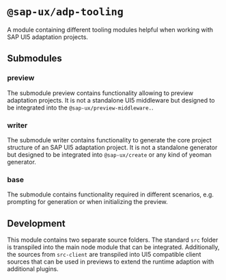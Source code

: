 #  `@sap-ux/adp-tooling`

A module containing different tooling modules helpful when working with SAP UI5 adaptation projects.

## Submodules

### preview
The submodule preview contains functionality allowing to preview adaptation projects. It is not a standalone UI5 middleware but designed to be integrated into the `@sap-ux/preview-middleware.`.

### writer
The submodule writer contains functionality to generate the core project structure of an SAP UI5 adaptation project. It is not a standalone generator but designed to be integrated into `@sap-ux/create` or any kind of yeoman generator.

### base
The submodule contains functionality required in different scenarios, e.g. prompting for generation or when initializing the preview.

## Development
This module contains two separate source folders. The standard `src` folder is transpiled into the main node module that can be integrated. Additionally, the sources from `src-client` are transpiled into UI5 compatible client sources that can be used in previews to extend the runtime adaption with additional plugins. 